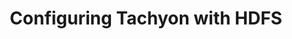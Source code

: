 ---
layout: global
title: Configuring Tachyon with HDFS
nickname: Tachyon with HDFS
group: Under Stores
priority: 2
---